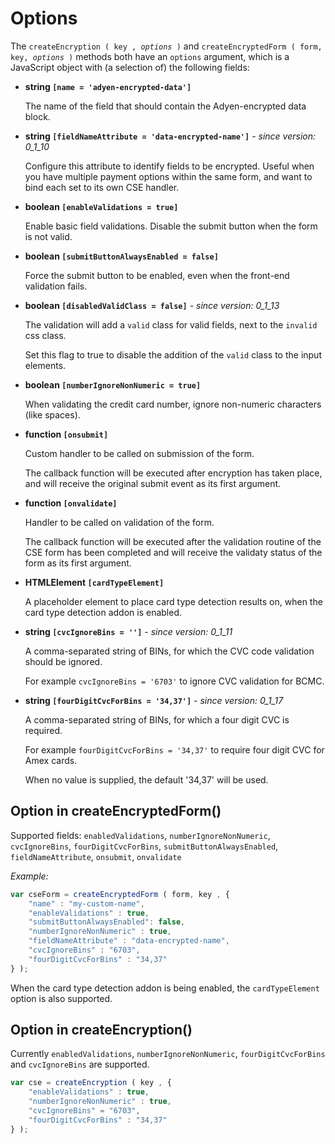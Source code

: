 # Options
  
The `createEncryption ( key , `*`options`*` )` and `createEncryptedForm ( form, key, `*`options`*` )` methods both have an `options` argument, which is a JavaScript object with (a selection of) the following fields:
  
* **string `[name = 'adyen-encrypted-data'] `**
  
  The name of the field that should contain the Adyen-encrypted data block.

* **string `[fieldNameAttribute = 'data-encrypted-name']`** - *since version: 0_1_10*

  Configure this attribute to identify fields to be encrypted. Useful when you have multiple payment options within the same form, and want to bind each set to its own CSE handler.
  
* **boolean `[enableValidations = true] `**  
  
  Enable basic field validations. Disable the submit button when the form is not valid.
  
* **boolean `[submitButtonAlwaysEnabled = false]`**

  Force the submit button to be enabled, even when the front-end validation fails.

* **boolean `[disabledValidClass = false]`** - *since version: 0_1_13*
 
  The validation will add a `valid` class for valid fields, next to the `invalid` css class. 
  
  Set this flag to true to disable the addition of the `valid` class to the input elements.

* **boolean `[numberIgnoreNonNumeric = true]`**

  When validating the credit card number, ignore non-numeric characters (like spaces).
  
* **function `[onsubmit]`**

  Custom handler to be called on submission of the form.
  
  The callback function will be executed after encryption has taken place, and will receive the original submit event as its first argument.

* **function `[onvalidate]`**

  Handler to be called on validation of the form. 
  
  The callback function will be executed after the validation routine of the CSE form has been completed and will receive the validaty status of the form as its first argument.
  
* **HTMLElement `[cardTypeElement]`**

  A placeholder element to place card type detection results on, when the card type detection addon is enabled.
  
* **string `[cvcIgnoreBins = '']`** - *since version: 0_1_11*
   
  A comma-separated string of BINs, for which the CVC code validation should be ignored.
  
  For example `cvcIgnoreBins = '6703'` to ignore CVC validation for BCMC.
  
* **string `[fourDigitCvcForBins = '34,37']`** - *since version: 0_1_17*

  A comma-separated string of BINs, for which a four digit CVC is required.

  For example `fourDigitCvcForBins = '34,37'` to require four digit CVC for Amex cards.
  
  When no value is supplied, the default '34,37' will be used.

## Option in createEncryptedForm()
Supported fields: `enabledValidations`, `numberIgnoreNonNumeric`, `cvcIgnoreBins`, `fourDigitCvcForBins`, `submitButtonAlwaysEnabled`, `fieldNameAttribute`, `onsubmit`, `onvalidate`

*Example:*
```Javascript
var cseForm = createEncryptedForm ( form, key , {
    "name" : "my-custom-name",
    "enableValidations" : true,
    "submitButtonAlwaysEnabled": false,
    "numberIgnoreNonNumeric" : true,
    "fieldNameAttribute" : "data-encrypted-name",
    "cvcIgnoreBins" : "6703",
    "fourDigitCvcForBins" : "34,37"
} );
```

When the card type detection addon is being enabled, the `cardTypeElement` option is also supported.

## Option in createEncryption()
Currently  `enabledValidations`, `numberIgnoreNonNumeric`, `fourDigitCvcForBins` and `cvcIgnoreBins` are supported.

```Javascript
var cse = createEncryption ( key , {
    "enableValidations" : true,
    "numberIgnoreNonNumeric" : true,
    "cvcIgnoreBins" = "6703",
    "fourDigitCvcForBins" : "34,37"
} );
```
